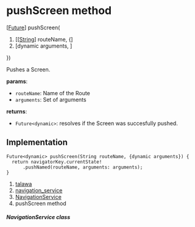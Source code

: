 
<div>

# pushScreen method

</div>


[[Future](https://api.flutter.dev/flutter/dart-core/Future-class.html)]
pushScreen(

1.  [[[String](https://api.flutter.dev/flutter/dart-core/String-class.html)]
    routeName, {]
2.  [dynamic arguments,
    ]

})



Pushes a Screen.

**params**:

-   `routeName`: Name of the Route
-   `arguments`: Set of arguments

**returns**:

-   `Future<dynamic>`: resolves if the Screen was succesfully pushed.



## Implementation

``` language-dart
Future<dynamic> pushScreen(String routeName, {dynamic arguments}) {
  return navigatorKey.currentState!
      .pushNamed(routeName, arguments: arguments);
}
```







1.  [talawa](../../index.html)
2.  [navigation_service](../../services_navigation_service/)
3.  [NavigationService](../../services_navigation_service/NavigationService-class.html)
4.  pushScreen method

##### NavigationService class







